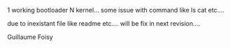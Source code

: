 1 working bootloader N kernel...   some issue with command like ls cat etc....

due to inexistant file like readme etc.... will be fix in next revision....

Guillaume Foisy
